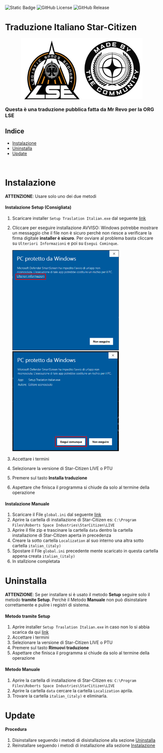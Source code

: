 ![Static Badge](https://img.shields.io/badge/language-it-blue) ![GitHub License](https://img.shields.io/github/license/ORG-LSE/Traduzione_Italiano_Star-Citizen) ![GitHub Release](https://img.shields.io/github/v/release/ORG-LSE/Traduzione_Italiano_Star-Citizen)

# Traduzione Italiano Star-Citizen

<div style="display: flex; justify-content: center;">
   <img src="image/README/Logo_LSE.png" width="200"/>
   <img src="image/README/Logo_MadeByTheCommunity.png" width="200"/>
</div>

### Questa è una traduzione pubblica fatta da Mr Revo per la ORG LSE

## Indice
- [Instalazione](#instalazione)
- [Uninstalla](#uninstalla)
- [Update](#update)

<br>

# Instalazione

**ATTENZIONE**: Usare solo uno dei due metodi

#### Instalazione Setup (Consigliata)

1. Scaricare installer `Setup Traslation Italian.exe` dal seguente [link](https://github.com/ORG-LSE/Traduzione_Italiano_Star-Citizen/releases/latest)
2. Cliccare per eseguire installazione
   AVVISO: Windows potrebbe mostrare un messaggio che il file non è sicuro perchè non riesce a verificare la firma digitale **installer è sicuro**.
   Per ovviare al problema basta cliccare su `Ulteriori Informazioni` e poi su `Esegui Cominque`.
   
   <img src="image/README/1737494930628.png" width="350"/>
   <img src="image/README/1737495126442.png" width="350"/>

3. Accettare i termini
4. Selezionare la versione di Star-Citizen LIVE o PTU
5. Premere sul tasto **Installa traduzione**
6. Aspettare che finisca il programma si chiude da solo al termine della operazione

#### Instalazione Manuale

1. Scaricare il File `global.ini` dal seguente [link](https://drive.google.com/uc?export=download&id=1nS6AvSXgctANr-enrFg5XkZVUdY4N5qH)
2. Aprire la cartella di installazione di Star-Citizen es: `C:\Program Files\Roberts Space Industries\StarCitizen\LIVE`
3. Aprire il file zip e trascinare la cartella `data` dentro la cartella installazione di Star-Citizen aperta in precedenza
4. Creare la sotto cartella `Localization` al suo interno una altra sotto cartella `italian_(italy)`
5. Spostare il File `global.ini` precedente mente scaricato in questa cartella appena creata `italian_(italy)`
6. In stallzione completata

# Uninstalla

**ATTENZIONE**: Se per installare si è usato il metodo **Setup** seguire solo il metodo **tramite Setup**.
Perchè il Metodo **Manuale** non può disinstalare correttamente e pulire i registri di sistema.

#### Metodo tramite Setup

1. Aprire installer `Setup Traslation Italian.exe` in caso non lo si abbia scarica da qui [link](https://github.com/ORG-LSE/Traduzione_Italiano_Star-Citizen/releases/latest)
2. Accettare i termini
3. Selezionare la versione di Star-Citizen LIVE o PTU
4. Premere sul tasto **Rimuovi traduzione**
5. Aspettare che finisca il programma si chiude da solo al termine della operazione

#### Metodo Manuale

1. Aprire la cartella di installazione di Star-Citizen es: `C:\Program Files\Roberts Space Industries\StarCitizen\LIVE`
2. Aprire la cartella `data` cercare la cartella `Localization` aprila.
3. Trovare la cartella `italian_(italy)` e eliminarla.

# Update

#### Procedura

1. Disinstallare seguendo i metodi di disistallazione alla sezione [Uninstalla](#uninstalla)
2. Reinstallare seguendo i metodi di installazione alla sezione [Instalazione](#instalazione)